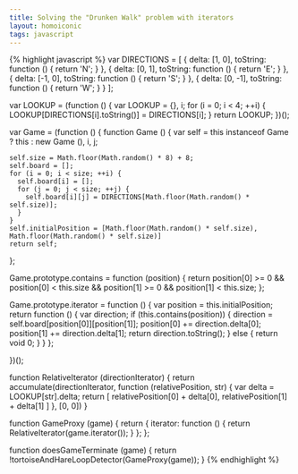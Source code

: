 ```yaml
---
title: Solving the "Drunken Walk" problem with iterators
layout: homoiconic
tags: javascript
---
```


{% highlight javascript %}
var DIRECTIONS = [
                   {
                     delta: [1, 0],
                     toString: function () { return 'N'; }
                   },
                   {
                     delta: [0, 1],
                     toString: function () { return 'E'; }
                   },
                   {
                     delta: [-1, 0],
                     toString: function () { return 'S'; }
                   },
                   {
                     delta: [0, -1],
                     toString: function () { return 'W'; }
                   }
                 ];
                
var LOOKUP = (function () {
  var LOOKUP = {},
      i;
  for (i = 0; i < 4; ++i) {
    LOOKUP[DIRECTIONS[i].toString()] = DIRECTIONS[i];
  }
  return LOOKUP;
})();

var Game = (function () {
  function Game () {
    var self = this instanceof Game ? this : new Game (),
        i,
        j;
    
    self.size = Math.floor(Math.random() * 8) + 8;
    self.board = [];
    for (i = 0; i < size; ++i) {
      self.board[i] = [];
      for (j = 0; j < size; ++j) {
        self.board[i][j] = DIRECTIONS[Math.floor(Math.random() * self.size)];
      }
    }
    self.initialPosition = [Math.floor(Math.random() * self.size), Math.floor(Math.random() * self.size)]
    return self;
  };
  
  Game.prototype.contains = function (position) {
    return position[0] >= 0 && position[0] < this.size && position[1] >= 0 && position[1] < this.size;
  };
  
  Game.prototype.iterator = function () {
    var position = this.initialPosition;
    return function () {
      var direction;
      if (this.contains(position)) {
        direction = self.board[position[0]][position[1]];
        position[0] += direction.delta[0];
        position[1] += direction.delta[1];
        return direction.toString();
      }
      else {
        return void 0;
      }
    }
  };
  
})();

function RelativeIterator (directionIterator) {
  return accumulate(directionIterator, function (relativePosition, str) {
    var delta = LOOKUP[str].delta;
    return [ relativePosition[0] + delta[0], relativePosition[1] + delta[1] ]
  }, [0, 0])
}

function GameProxy (game) {
  return {
    iterator: function () {
      return RelativeIterator(game.iterator());
    }
  };
};

function doesGameTerminate (game) {
  return !tortoiseAndHareLoopDetector(GameProxy(game));
}
{% endhighlight %}